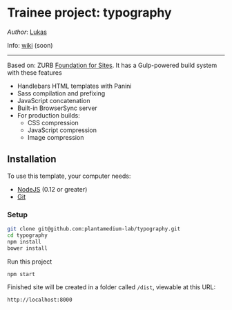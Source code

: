 # Trainee project: typography

*Author*: [Lukas](https://github.com/lsiebe)

Info: [wiki](https://github.com/plantamedium-lab/typography/wiki) (soon)

---

Based on: ZURB [Foundation for Sites](https://github.com/zurb/foundation-sites). It has a Gulp-powered build system with these features

- Handlebars HTML templates with Panini
- Sass compilation and prefixing
- JavaScript concatenation
- Built-in BrowserSync server
- For production builds:
  - CSS compression
  - JavaScript compression
  - Image compression

## Installation

To use this template, your computer needs:

- [NodeJS](https://nodejs.org/) (0.12 or greater)
- [Git](https://git-scm.com/)

### Setup

```bash
git clone git@github.com:plantamedium-lab/typography.git
cd typography
npm install
bower install
```

Run this project

```bash
npm start
```

Finished site will be created in a folder called `/dist`, viewable at this URL:

```
http://localhost:8000
```

